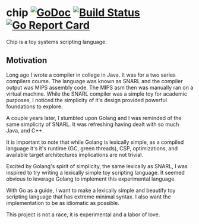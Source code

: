 chip [![GoDoc](http://godoc.org/github.com/jackspirou/chip?status.png)](http://godoc.org/github.com/jackspirou/chip) [![Build Status](https://travis-ci.org/jackspirou/chip.svg?branch=master)](https://travis-ci.org/jackspirou/chip) [![Go Report Card](http://goreportcard.com/badge/jackspirou/chip)](http://goreportcard.com/report/jackspirou/chip)
====
Chip is a toy systems scripting language.

Motivation
----------
Long ago I wrote a compiler in college in Java. It was for a two series
compilers course. The language was known as SNARL and the compiler output was
MIPS assembly code. The MIPS asm then was manually ran on a virtual machine.
While the SNARL compiler was a simple toy for academic purposes, I noticed the
simplicity of it's design provided powerful foundations to explore.  

A couple years later, I stumbled upon Golang and I was reminded of the same
simplicity of SNARL. It was refreshing having dealt with so much Java, and C++.

It is important to note that while Golang is lexically simple, as a compiled
language it's it's runtime (GC, green threads), CSP, optimizations, and available
target architectures implications are not trivial.

Excited by Golang's spirit of simplicity, the same lexically as SNARL, I was
inspired to try writing a lexically simple toy scripting language. It seemed
obvious to leverage Golang to implement this experimental language.

With Go as a guide, I want to make a lexically simple and beautify toy scripting
language that has extreme minimal syntax. I also want the implementation to be
as idiomatic as possible.

This project is not a race, it is experimental and a labor of love.
